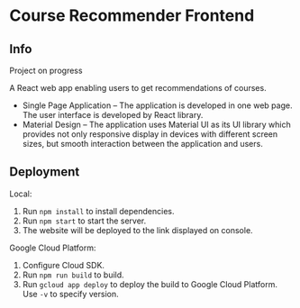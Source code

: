 # Course Recommender Frontend

## Info

Project on progress

A React web app enabling users to get recommendations of courses.

- Single Page Application – The application is developed in one web page. The user interface is developed by React library.
- Material Design – The application uses Material UI as its UI library which provides not only responsive display in devices with different screen sizes, but smooth interaction between the application and users.

## Deployment

Local:

1. Run `npm install` to install dependencies.
2. Run `npm start` to start the server.
3. The website will be deployed to the link displayed on console.

Google Cloud Platform:

1. Configure Cloud SDK.
2. Run `npm run build` to build.
3. Run `gcloud app deploy` to deploy the build to Google Cloud Platform. Use `-v` to specify version.
